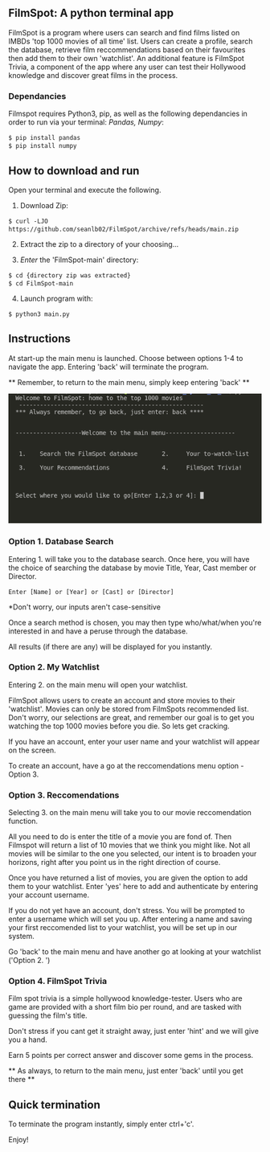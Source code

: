 ## FilmSpot: A python terminal app

FilmSpot is a program where users can search and find films listed on IMBDs 'top 1000 movies of all time' list. Users can create a profile, search the database, retrieve film reccommendations based on their favourites then add them to their own 'watchlist'. An additional feature is FilmSpot Trivia, a component of the app where any user can test their Hollywood knowledge and discover great films in the process.

### Dependancies 

Filmspot requires Python3, pip, as well as the following dependancies in order to run via your terminal: <em>Pandas, Numpy</em>:

```
$ pip install pandas
$ pip install numpy
```

## How to download and run

Open your terminal and execute the following.

1. Download Zip:

```
$ curl -LJO https://github.com/seanlb02/FilmSpot/archive/refs/heads/main.zip 
```
2. Extract the zip to a directory of your choosing...

3. <em>Enter</em> the 'FilmSpot-main' directory:

```
$ cd {directory zip was extracted}
$ cd FilmSpot-main
```

4. Launch program with:
```
$ python3 main.py
```

## Instructions 

At start-up the main menu is launched. Choose between options 1-4 to navigate the app. Entering 'back' will terminate the program. 

** Remember, to return to the main menu, simply keep entering 'back' **

![](/Assets/MainMenu.png)

### Option 1. Database Search

Entering 1. will take you to the database search. Once here, you will have the choice of searching the database by movie Title, Year, Cast member or Director. 

    Enter [Name] or [Year] or [Cast] or [Director]

*Don't worry, our inputs aren't case-sensitive

Once a search method is chosen, you may then type who/what/when you're interested in and have a peruse through the database. 

All results (if there are any) will be displayed for you instantly. 

### Option 2. My Watchlist 

Entering 2. on the main menu will open your watchlist. 

FilmSpot allows users to create an account and store movies to their 'watchlist'. Movies can only be stored from FilmSpots recommended list. Don't worry, our selections are great, and remember our goal is to get you watching the top 1000 movies before you die. So lets get cracking.

If you have an account, enter your user name and your watchlist will appear on the screen. 

To create an account, have a go at the reccomendations menu option - Option 3.

### Option 3. Reccomendations 

Selecting 3. on the main menu will take you to our movie reccomendation function. 

All you need to do is enter the title of a movie you are fond of. Then Filmspot will return a list of 10 movies that we think you might like. Not all movies will be similar to the one you selected, our intent is to broaden your horizons, right after you point us in the right direction of course. 

Once you have returned a list of movies, you are given the option to add them to your watchlist. Enter 'yes' here to add and authenticate by entering your account username. 

If you do not yet have an account, don't stress. You will be prompted to enter a username which will set you up. After entering a name and saving your first reccomended list to your watchlist, you will be set up in our system.

Go 'back' to the main menu and have another go at looking at your watchlist ('Option 2.
')

### Option 4. FilmSpot Trivia

Film spot trivia is a simple hollywood knowledge-tester. Users who are game are provided with a short film bio per round, and are tasked with guessing the film's title.

Don't stress if you cant get it straight away, just enter 'hint' and we will give you a hand. 

Earn 5 points per correct answer and discover some gems in the process. 

** As always, to return to the main menu, just enter 'back' until you get there **

## Quick termination

To terminate the program instantly, simply enter ctrl+'c'. 

Enjoy!